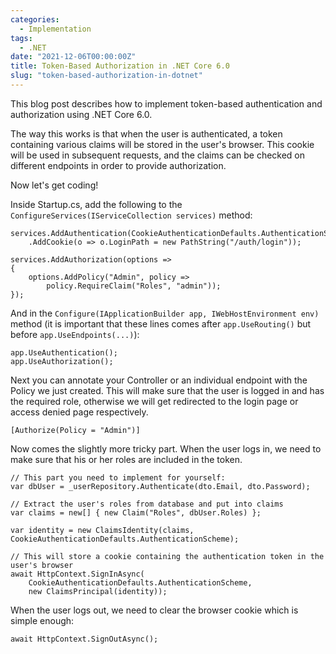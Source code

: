 ```yaml
---
categories:
  - Implementation
tags:
  - .NET
date: "2021-12-06T00:00:00Z"
title: Token-Based Authorization in .NET Core 6.0
slug: "token-based-authorization-in-dotnet"
---
```


This blog post describes how to implement token-based authentication and authorization using .NET Core 6.0.

The way this works is that when the user is authenticated, a token containing various claims will be stored in the user's browser.
This cookie will be used in subsequent requests, and the claims can be checked on different endpoints in order to provide authorization.

Now let's get coding!

Inside Startup.cs, add the following to the `ConfigureServices(IServiceCollection services)` method:

```
services.AddAuthentication(CookieAuthenticationDefaults.AuthenticationScheme)
    .AddCookie(o => o.LoginPath = new PathString("/auth/login"));

services.AddAuthorization(options =>
{
    options.AddPolicy("Admin", policy =>
        policy.RequireClaim("Roles", "admin"));
});
```

And in the `Configure(IApplicationBuilder app, IWebHostEnvironment env)` method (it is important that these lines comes after `app.UseRouting()` but before `app.UseEndpoints(...)`):

```
app.UseAuthentication();
app.UseAuthorization();
```

Next you can annotate your Controller or an individual endpoint with the Policy we just created. This will make sure that the user is logged in and has the required role, otherwise we will get redirected to the login page or access denied page respectively.

```
[Authorize(Policy = "Admin")]
```

Now comes the slightly more tricky part. When the user logs in, we need to make sure that his or her roles are included in the token.

```
// This part you need to implement for yourself:
var dbUser = _userRepository.Authenticate(dto.Email, dto.Password);

// Extract the user's roles from database and put into claims
var claims = new[] { new Claim("Roles", dbUser.Roles) };

var identity = new ClaimsIdentity(claims, CookieAuthenticationDefaults.AuthenticationScheme);

// This will store a cookie containing the authentication token in the user's browser
await HttpContext.SignInAsync(
    CookieAuthenticationDefaults.AuthenticationScheme, 
    new ClaimsPrincipal(identity));
```

When the user logs out, we need to clear the browser cookie which is simple enough:

```
await HttpContext.SignOutAsync();
```
